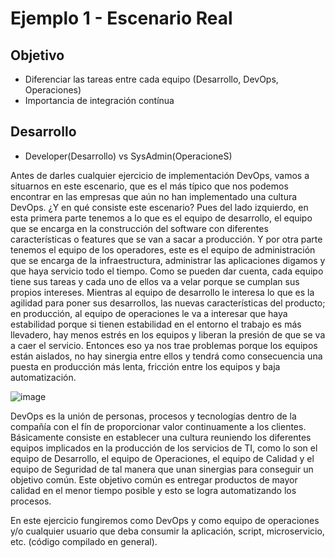 # Ejemplo 1 - Escenario Real

## Objetivo

* Diferenciar las tareas entre cada equipo (Desarrollo, DevOps, Operaciones)
* Importancia de integración contínua

## Desarrollo

* Developer(Desarrollo) vs SysAdmin(OperacioneS)

Antes de darles cualquier ejercicio de implementación DevOps, vamos a situarnos en este escenario, que es el más típico que nos podemos encontrar en las empresas que aún no han implementado una cultura DevOps. ¿Y en qué consiste este escenario? Pues del lado izquierdo, en esta primera parte tenemos a lo que es el equipo de desarrollo, el equipo que se encarga en la construcción del software con diferentes características o features que se van a sacar a producción. Y por otra parte tenemos el equipo de los operadores, este es el equipo de administración que se encarga de la infraestructura, administrar las aplicaciones digamos y que haya servicio todo el tiempo. Como se pueden dar cuenta, cada equipo tiene sus tareas y cada uno de ellos va a velar porque se cumplan sus propios intereses. Mientras al equipo de desarrollo le interesa lo que es la agilidad para poner sus desarrollos, las nuevas características del producto; en producción, al equipo de operaciones le va a interesar que haya estabilidad porque si tienen estabilidad en el entorno el trabajo es más llevadero, hay menos estrés en los equipos y liberan la presión de que se va a caer el servicio. Entonces eso ya nos trae problemas porque los equipos están aislados, no hay sinergia entre ellos y tendrá como consecuencia una puesta en producción más lenta, fricción entre los equipos y baja automatización.

![image](https://user-images.githubusercontent.com/59855822/157595545-8093a175-18be-4f5d-ada1-8bd3f730a020.png)

DevOps es la unión de personas, procesos y tecnologías dentro de la compañía con el fín de proporcionar valor continuamente a los clientes. Básicamente consiste en establecer una cultura reuniendo los diferentes equipos implicados en la producción de los servicios de TI, como lo son el equipo de Desarrollo, el equipo de Operaciones, el equipo de Calidad y el equipo de Seguridad de tal manera que unan sinergias para conseguir un objetivo común. Este objetivo común es entregar productos de mayor calidad en el menor tiempo posible y esto se logra automatizando los procesos. 

En este ejercicio fungiremos como DevOps y como equipo de operaciones y/o cualquier usuario que deba consumir la aplicación, script, microservicio, etc. (código compilado en general).
